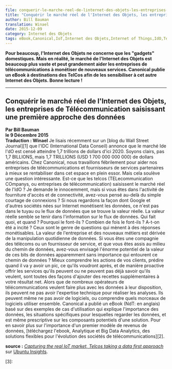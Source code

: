```yaml
---
file: conquerir-le-marche-reel-de-linternet-des-objets-les-entreprises-de-telecommunication-saisissant-une-premiere-approche-des-donnees.md
title: "Conquérir le marché réel de l'Internet des Objets, les entreprises de Télécommunication saisissant une première approche des données"
author: Bill Bauman
translation: Winael
date: 2015-12-09
category: Internet des Objets
tags: eBook,Canonical,IoT,Internet des Objets,Internet of Things,IdO,TelCos,Data Analysis,Analyses de données
---
```


<meta http-equiv='Content-Type' content='text/html; charset=utf-8' />

<!-- Chapeau -->
<strong>
    Pour beaucoup, l'Internet des Objets ne concerne que les "gadgets" domestiques. Mais en réalité, le marché de l'Internet des Objets est beaucoup plus vaste et peut grandement aider les entreprises de télécommunications à monétiser de nouveaux services.
</strong>

<strong>
    Canonical publie un eBook à destinations des TelCos afin de les sensibiliser à cet autre Internet des Objets.
</strong>

<strong>
    Bonne lecture !
</strong>

<!-- /Chapeau -->

----------


<!-- lang: EN
<span lang="en">
    ## Capturing the real IoT market, Telcos taking a data first approach
</span>
-->

<!-- lang: FR -->

## Conquérir le marché réel de l'Internet des Objets, les entreprises de Télécommunication saisissant une première approche des données

<!-- lang: EN
<span lang="en">
    **By Bill Bauman**  
    **on 9 December 2015**  
    **Translation: Winael
</span>
-->

<!-- lang: FR -->
<span lang="french">
    <strong>Par Bill Bauman</strong><br />
    <strong>le 9 Décembre 2015</strong><br />
    <strong>Traduction : Winael</strong>
</span>

<!-- lang: EN
<span lang="en">
    I recently read on a [Wall Street Journal blog][1] that IDC says the IoT market is supposed to reach $1.7 Trillion by 2020. Let’s be clear here, not 1.7 BILLION, but 1.7 TRILLION US Dollars.
</span>
-->

<!-- lang: FR -->
<span lang="french">
    Je lisais récemment sur un [blog du Wall Street Journal][1] que l'IDC (International Data Conseil) annonce que le marché Ide l'dO est censé atteindre 1,7 trillions de dollars d'ici 2020. Soyons clairs, pas 1,7 BILLIONS, mais 1,7 TRILLIONS (USD 1 700 000 000 000) de dollars américains. 
</span>

<!-- lang: EN
<span lang="en">
    At Canonical, we’re feverishly working to help our telco and service provider partners best monetize themselves in that burgeoning space. But it raises an interesting question. Are telcos capturing the real IoT market?
</span>
-->

<!-- lang: FR -->
<span lang="french">
    Chez Canonical, nous travaillons fébrilement pour aider nos entreprises de télécommunications et fournisseurs de services partenaires à mieux se rentabiliser dans cet espace en plein essor. Mais cela soulève une question intéressante. Est-ce que les telcos (TELecommunication COmpanys, ou entreprises de télécommunication) saisissent le marché réel de l'IdO ?
</span>

<!-- lang: EN
<span lang="en">
    I innocently ask, but if you’re in the business of providing access and connectivity, have you thought beyond just brokering connections? If we look at how Google and other born-on-the-net companies monetize data, it isn’t the data pipe or the data flow that holds the real value.
</span>
-->

<!-- lang: FR -->
<span lang="french">
    Je demande le innocemment, mais si vous êtes dans l'activité de fourniture d'accès et de connectivité, avez-vous pensé au-delà du simple courtage de connexions ? Si nous regardons la façon dont Google et d'autres sociétés nées sur Internet monétisent les données, ce n'est pas dans le tuyau ou le flux de données que se trouve la valeur réelle.
</span>

<!-- lang: EN
<span lang="en">
    The real value seems to be held in the information about the data flow. Who’s doing what, and when? Why are they doing it? How often do they do it? Was it prompted? These are the sort of questions that lead to monetized answers. Business value and new lines of business are derived from data manipulation every day.
</span>
-->

<!-- lang: FR -->
<span lang="french">
    La valeur réelle semble se tenir dans l'information sur le flux de données. Qui fait quoi, et quand ? Pourquoi le font-ils ? Combien de fois le font-ils ? A-t-on été a incité ? Ceux sont le genre de questions qui mènent à des réponses monétisables. La valeur de l'entreprise et des nouveaux métiers est dérivée de la manipulation quotidienne de données.
</span>

<!-- lang: EN
<span lang="en">
    If you’re a telco or a service provider, and you’re sitting in the middle of the data path, have you considered the tremendous potential value of the seemingly irrelevant bits of data surrounding that data path? Better understanding your customers’ actions, predicting when they’ll spike, what they’ll want next, and proactively offerings services that they may or may not already know they want, are all ways of adding additional revenue to your bottom line.
</span>
-->

<!-- lang: FR -->
<span lang="french">
    Si vous êtes une compagnie des télécoms ou un fournisseur de service, et que vous êtes assis au milieu du chemin de données, avez-vous envisagé l'énorme potentiel de la valeur de ces bits de données apparemment sans importance qui entourent ce chemin de données ? Mieux comprendre les actions de vos clients, prédire quand il va y avoir un pic, ce qu'ils voudront après, et de manière proactive offrir les services qu'ils peuvent ou ne peuvent pas déjà savoir qu'ils veulent, sont toutes des façons d'ajouter des recettes supplémentaires à votre résultat net.
</span>

<!-- lang: EN
<span lang="en">
    While many telcos want to do more with the data available to them, they may not have the technical expertise to do the analysis. They may not even have the software, or understand which pieces of software to use together. Canonical has published a use-case example-based eBook that explains the importance of the data, specific situations to look at the data, and is even prescriptive as to the potential components of a solution.
</span>
-->

<!-- lang: FR -->
<span lang="french">
    Alors que de nombreux opérateurs de télécommunications veulent faire plus avec les données à leur disposition, ils peuvent ne pas avoir l'expertise technique pour réaliser les analyses. Ils peuvent même ne pas avoir de logiciels, ou comprendre quels morceaux de logiciels utiliser ensemble. Canonical a publié un eBook (NdT: en anglais) basé sur des exemples de cas d'utilisation qui explique l'importance des données, les situations spécifiques pour lesquelles regarder les données, et est même prescriptive sur les composants potentiels d'une solution.
</span>

<!-- lang: EN
<span lang="en">
    To learn more about the importance of a data first revenue model, [download the eBook, Analytics and Big Data, Flexible Solutions for Evolving Telcos][2].
</span>
-->

<!-- lang: FR -->
<span lang="french">
    Pour en savoir plus sur l'importance d'un premier modèle de revenus de données, [téléchargez l'ebook, Analytique et Big Data Analytics, des solutions flexibles pour l'évolution des sociétés de télécommunications][2].
</span>

**source :** <i><a href="https://insights.ubuntu.com/2015/12/09/capturing-the-real-iot-market-telcos-taking-a-data-first-approach/" alt="Capturing the real IoT market, Telcos taking a data first approach">Capturing the real IoT market, Telcos taking a data first approach</a></i> sur <a href="https://insights.ubuntu.com/" alt="Ubuntu Insights">Ubuntu Insights</a>.

[1]: http://blogs.wsj.com/cio/2015/06/02/internet-of-things-market-to-reach-1-7-trillion-by-2020-idc/
[2]: https://pages.ubuntu.com/BigDataTelcos.html?utm_source=Blog&utm_medium=Insights&utm_campaign=FY16Q3_Big_Data_Telcos_Ebook&_ga=1.53730415.653919164.1444329257
[3]: 
